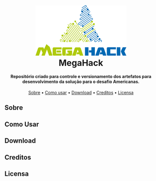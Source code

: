 <h1 align="center">
  <br>
  <a href="https://www.megahack.com.br/"><img src="https://github.com/eduardohfs/MegahackTime30/blob/master/support_content/logo-megahack.png?raw=true" alt="MegaHack" width="300"></a>
  <br>
  MegaHack
  <br>
</h1>

<h4 align="center">
  Repositório criado para controle e versionamento dos artefatos para desenvolvimento da solução para o desafio Americanas.
</h4>

<p align="center">
  <a href="#about">Sobre</a> •
  <a href="#como-usar">Como usar</a> •
  <a href="#download">Download</a> •
  <a href="#creditos">Creditos</a> •
  <a href="#Licensa">Licensa</a> 
</p>

## Sobre

## Como Usar

## Download

## Creditos

## Licensa

